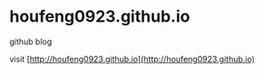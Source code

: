 houfeng0923.github.io
=====================

github blog

visit [http://houfeng0923.github.io](http://houfeng0923.github.io)
